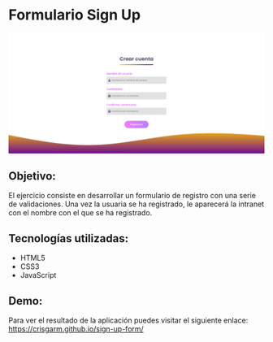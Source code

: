 # Formulario Sign Up

<img alt="Previsualización aplicación" title="Previsualización aplicación" src="./images/project-preview.png"/>

## Objetivo:

El ejercicio consiste en desarrollar un formulario de registro con una serie de validaciones. Una vez la usuaria se ha registrado, le aparecerá la intranet con el nombre con el que se ha registrado.

## Tecnologías utilizadas:

- HTML5
- CSS3
- JavaScript

## Demo:

Para ver el resultado de la aplicación puedes visitar el siguiente enlace: https://crisgarm.github.io/sign-up-form/
